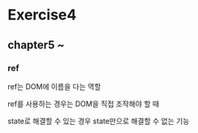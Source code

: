 # Exercise4

## chapter5 ~

### ref

ref는 DOM에 이름을 다는 역할

ref를 사용하는 경우는 DOM을 직접 조작해야 할 때

state로 해결할 수 있는 경우
state만으로 해결할 수 없는 기능
